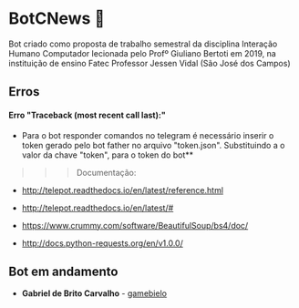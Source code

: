 # BotCNews :iphone:

Bot criado como proposta de trabalho semestral da disciplina Interação Humano Computador lecionada pelo Profº  Giuliano Bertoti em 2019, na instituição de ensino Fatec Professor Jessen Vidal (São José dos Campos)

## Erros

#### Erro "Traceback (most recent call last):"

* Para o bot responder comandos no telegram é necessário inserir o token gerado pelo bot father no arquivo "token.json". Substituindo a o valor da chave "token", para o token do bot**


>>> Documentação:

- http://telepot.readthedocs.io/en/latest/reference.html

- http://telepot.readthedocs.io/en/latest/#

- https://www.crummy.com/software/BeautifulSoup/bs4/doc/

- http://docs.python-requests.org/en/v1.0.0/

## Bot em andamento



* **Gabriel de Brito Carvalho** - [gamebielo](https://github.com/gamebielo)

